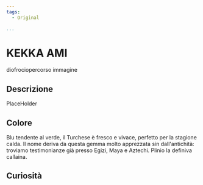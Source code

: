 ```yaml
---
tags:
  - Original

...
```


# KEKKA AMI

diofrociopercorso immagine

## Descrizione

PlaceHolder

## Colore

Blu tendente al verde, il Turchese è fresco e vivace, perfetto per la stagione calda. Il nome deriva da questa gemma molto apprezzata sin dall'antichità: troviamo testimonianze già presso Egizi, Maya e Aztechi. Plinio la definiva callaina.

## Curiosità